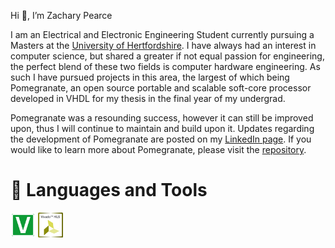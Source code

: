 Hi 👋, I’m Zachary Pearce

I am an Electrical and Electronic Engineering Student currently pursuing a Masters at the [University of Hertfordshire](https://www.herts.ac.uk/). I have always had an interest in computer science, but shared a greater if not equal passion for engineering, the perfect blend of these two fields is computer hardware engineering. As such I have pursued projects in this area, the largest of which being Pomegranate, an open source portable and scalable soft-core processor developed in VHDL for my thesis in the final year of my undergrad.

Pomegranate was a resounding success, however it can still be improved upon, thus I will continue to maintain and build upon it. Updates regarding the development of Pomegranate are posted on my [LinkedIn page](https://www.linkedin.com/in/zachary-pearce-231307243/). If you would like to learn more about Pomegranate, please visit the [repository](https://github.com/Zachary-Pearce/Pomegranate).

# 🧰  Languages and Tools
<div>
  <img src="https://github.com/Zachary-Pearce/Zachary-Pearce/blob/main/vhdl-svgrepo-com.svg" title="VHDL" alt="VHDL" width="40" height="40"/>
  <img src="https://github.com/Zachary-Pearce/Zachary-Pearce/blob/main/CS1056_Vivado_HSL_Icon_64x64.png" title="Xilinx Vivado" alt="Xilinx Vivado" width="40" height="40"/>
</div>
